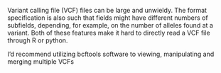 Variant calling file (VCF) files can be large and unwieldy. The format specification is also such that fields might have different numbers of subfields, depending, for example, on the number of alleles found at a variant. Both of these features make it hard to directly read a VCF file through R or python.

I’d recommend utilizing bcftools software to viewing, manipulating and merging multiple VCFs

